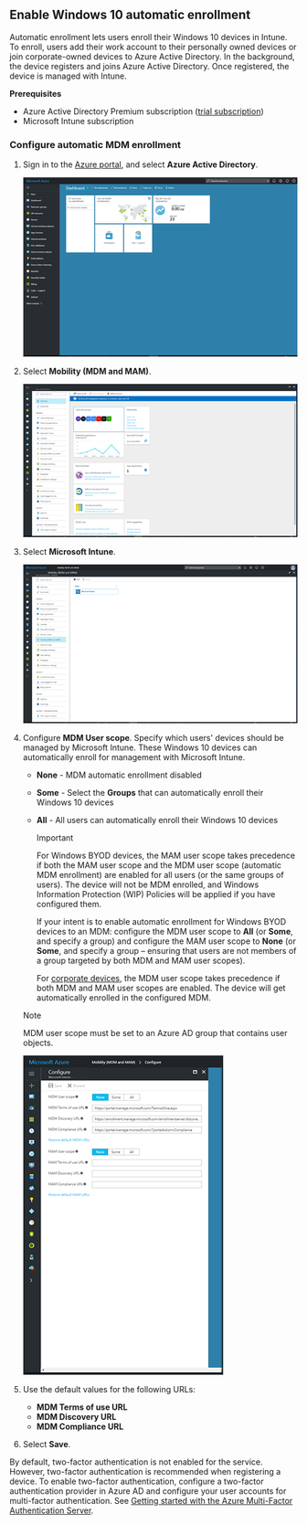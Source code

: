 ## Enable Windows 10 automatic enrollment

Automatic enrollment lets users enroll their Windows 10 devices in Intune. To enroll, users add their work account to their personally owned devices or join corporate-owned devices to Azure Active Directory. In the background, the device registers and joins Azure Active Directory. Once registered, the device is managed with Intune.

**Prerequisites**

- Azure Active Directory Premium subscription ([trial subscription](https://go.microsoft.com/fwlink/?LinkID=816845))
- Microsoft Intune subscription

### Configure automatic MDM enrollment

1. Sign in to the [Azure portal](https://portal.azure.com), and select **Azure Active Directory**.

   ![Screenshot of the Azure portal](../enrollment/media/windows-enroll/auto-enroll-azure-main.png)

2. Select **Mobility (MDM and MAM)**.

   ![Screenshot of the Azure portal](../enrollment/media/windows-enroll/auto-enroll-mdm.png)

3. Select **Microsoft Intune**.

   ![Screenshot of the Azure portal](../enrollment/media/windows-enroll/auto-enroll-intune.png)

4. Configure **MDM User scope**. Specify which users' devices should be managed by Microsoft Intune. These Windows 10 devices can automatically enroll for management with Microsoft Intune.

   - **None** - MDM automatic enrollment disabled
   - **Some** - Select the **Groups** that can automatically enroll their Windows 10 devices
   - **All** - All users can automatically enroll their Windows 10 devices

      > [!IMPORTANT]
      > For Windows BYOD devices, the MAM user scope takes precedence if both the MAM user scope and the MDM user scope (automatic MDM enrollment) are enabled for all users (or the same groups of users). The device will not be MDM enrolled, and Windows Information Protection (WIP) Policies will be applied if you have configured them.
      >
      > If your intent is to enable automatic enrollment for Windows BYOD devices to an MDM: configure the MDM user scope to **All** (or **Some**, and specify a group) and configure the MAM user scope to **None** (or **Some**, and specify a group – ensuring that users are not members of a group targeted by both MDM and MAM user scopes).
      >
      >For [corporate devices](../enrollment/enrollment-restrictions-set.md#blocking-personal-windows-devices), the MDM user scope takes precedence if both MDM and MAM user scopes are enabled. The device will get automatically enrolled in the configured MDM.

   > [!NOTE]
   > MDM user scope must be set to an Azure AD group that contains user objects.

   ![Screenshot of the Azure portal](../enrollment/media/windows-enroll/auto-enroll-scope.png)

5. Use the default values for the following URLs:
    - **MDM Terms of use URL**
    - **MDM Discovery URL**
    - **MDM Compliance URL**

6. Select **Save**.

By default, two-factor authentication is not enabled for the service. However, two-factor authentication is recommended when registering a device. To enable two-factor authentication, configure a two-factor authentication provider in Azure AD and configure your user accounts for multi-factor authentication. See [Getting started with the Azure Multi-Factor Authentication Server](https://docs.microsoft.com/azure/multi-factor-authentication/multi-factor-authentication-get-started-cloud).
